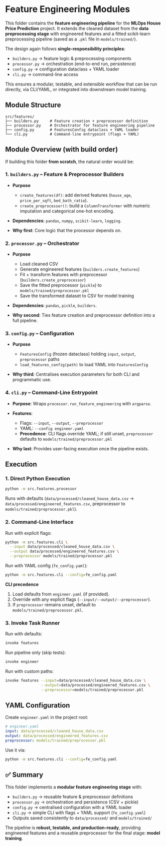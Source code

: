# **Feature Engineering Modules**

This folder contains the **feature engineering pipeline** for the **MLOps House Price Prediction** project.
It extends the cleaned dataset from the **data preprocessing stage** with engineered features and a fitted scikit-learn preprocessing pipeline (saved as a `.pkl` file in `models/trained/`).

The design again follows **single-responsibility principles**:

* `builders.py` → feature logic & preprocessing components
* `processor.py` → orchestration (end-to-end run, persistence)
* `config.py` → configuration dataclass + YAML loader
* `cli.py` → command-line access

This ensures a modular, testable, and extensible workflow that can be run directly, via CLI/YAML, or integrated into downstream model training.

## **Module Structure**

```
src/features/
├── builders.py     # Feature creation + preprocessor definition
├── processor.py    # Orchestrator for feature engineering pipeline
├── config.py       # FeaturesConfig dataclass + YAML loader
└── cli.py          # Command-line entrypoint (flags + YAML)
```

## **Module Overview (with build order)**

If building this folder **from scratch**, the natural order would be:

### 1. `builders.py` – Feature & Preprocessor Builders

* **Purpose**

  * `create_features(df)`: add derived features (`house_age`, `price_per_sqft`, `bed_bath_ratio`).
  * `create_preprocessor()`: build a `ColumnTransformer` with numeric imputation and categorical one-hot encoding.
* **Dependencies**: `pandas`, `numpy`, `scikit-learn`, `logging`.
* **Why first**: Core logic that the processor depends on.

### 2. `processor.py` – Orchestrator

* **Purpose**

  * Load cleaned CSV
  * Generate engineered features (`builders.create_features`)
  * Fit + transform features with preprocessor (`builders.create_preprocessor`)
  * Save the fitted preprocessor (`pickle`) to `models/trained/preprocessor.pkl`
  * Save the transformed dataset to CSV for model training
* **Dependencies**: `pandas`, `pickle`, `builders`.
* **Why second**: Ties feature creation and preprocessor definition into a full pipeline.

### 3. `config.py` – Configuration

* **Purpose**

  * `FeaturesConfig` (frozen dataclass) holding `input`, `output`, `preprocessor` paths
  * `load_features_config(path)` to load YAML into `FeaturesConfig`
* **Why third**: Centralises execution parameters for both CLI and programmatic use.

### 4. `cli.py` – Command-Line Entrypoint

* **Purpose**: Wraps `processor.run_feature_engineering` with `argparse`.
* **Features**:

  * Flags: `--input`, `--output`, `--preprocessor`
  * YAML: `--config engineer.yaml`
  * **Precedence**: CLI flags override YAML; if still unset, `preprocessor` defaults to `models/trained/preprocessor.pkl`
* **Why last**: Provides user-facing execution once the pipeline exists.

## **Execution**

### 1. Direct Python Execution

```bash
python -m src.features.processor
```

Runs with defaults (`data/processed/cleaned_house_data.csv` → `data/processed/engineered_features.csv`, preprocessor to `models/trained/preprocessor.pkl`).

### 2. Command-Line Interface

Run with explicit flags:

```bash
python -m src.features.cli \
  --input data/processed/cleaned_house_data.csv \
  --output data/processed/engineered_features.csv \
  --preprocessor models/trained/preprocessor.pkl
```

Run with YAML config (`fe_config.yaml`):

```bash
python -m src.features.cli --config=fe_config.yaml
```

**CLI precedence**

1. Load defaults from `engineer.yaml` (if provided).
2. Override with any explicit flags (`--input/--output/--preprocessor`).
3. If `preprocessor` remains unset, default to `models/trained/preprocessor.pkl`.

### 3. Invoke Task Runner

Run with defaults:

```bash
invoke features
```

Run pipeline only (skip tests):

```bash
invoke engineer
```

Run with custom paths:

```bash
invoke features --input=data/processed/cleaned_house_data.csv \
                --output=data/processed/engineered_features.csv \
                --preprocessor=models/trained/preprocessor.pkl
```

## **YAML Configuration**

Create `engineer.yaml` in the project root:

```yaml
# engineer.yaml
input: data/processed/cleaned_house_data.csv
output: data/processed/engineered_features.csv
preprocessor: models/trained/preprocessor.pkl
```

Use it via:

```bash
python -m src.features.cli --config=fe_config.yaml
```



## ✅ Summary

This folder implements a **modular feature engineering stage** with:

* `builders.py` → reusable feature & preprocessor definitions
* `processor.py` → orchestration and persistence (CSV + pickle)
* `config.py` → centralised configuration with a YAML loader
* `cli.py` → simple CLI with flags + YAML support (`fe_config.yaml`)
* Outputs saved consistently to `data/processed/` and `models/trained/`

The pipeline is **robust, testable, and production-ready**, providing engineered features and a reusable preprocessor for the final stage: **model training**.